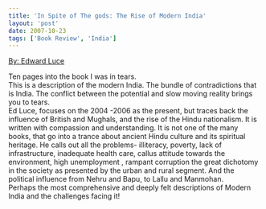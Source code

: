 ```yaml
---
title: 'In Spite of The gods: The Rise of Modern India'
layout: 'post'
date: 2007-10-23
tags: ['Book Review', 'India']
---
```

<a href="http://www.amazon.com/In-Spite-Gods-Modern-India/dp/1400079772/ref=sr_1_1?ie=UTF8&qid=1378657259&sr=8-1&keywords=inspite+of+the+gods">By: Edward Luce</a>
<!--more-->



Ten pages into the book I was in tears.
<br>
 This is a description of the modern India. The bundle of contradictions that is India.
The conflict between the potential and slow moving reality brings you to tears. <br>
Ed Luce, focuses on the 2004 -2006 as the present, but traces back the influence of British and Mughals, and the rise of the Hindu nationalism. It is written with compassion and understanding. It is not one of the many books, that go into a trance about ancient Hindu culture and its spiritual heritage. He calls out all the problems- illiteracy, poverty, lack of infrastructure, inadequate health care, callus attitude towards the environment, high unemployment , rampant corruption the great dichotomy in the society as presented by the urban and rural segment. And the political influence from Nehru and Bapu, to Lallu and Manmohan.
<br>
Perhaps the most comprehensive and deeply felt descriptions of Modern India and the challenges facing it!
